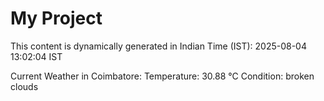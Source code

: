 # My Project

This content is dynamically generated in Indian Time (IST): 2025-08-04 13:02:04 IST


Current Weather in Coimbatore:
Temperature: 30.88 °C
Condition: broken clouds
